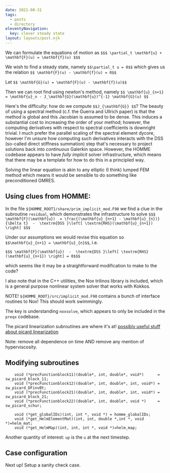 ```yaml
---
date: 2021-08-31
tags:
  - posts
  - directory
eleventyNavigation:
  key: clever steady state
layout: layouts/post.njk
---
```


We can formulate the equations of motion as
`$$$ \partial_t \mathbf{u} + \mathbf{F}(u) = \mathbf{f}(u) $$$`

We wish to find a steady state, namely `$$\partial_t u = 0$$`
which gives us the relation `$$ \mathbf{F}(u) - \mathbf{f}(u) = 0$$`

Let `$$ \mathbf{G}(u) = \mathbf{F}(u) - \mathbf{f}(u)$$`

Then we can root find using newton's method, namely 
`$$ \mathbf{u}_{n+1} = \mathbf{u}_n - J_\mathbf{G}(\mathbf{u})^{-1} \mathbf{G}(u) $$`

Here's the difficulty: how do we compute `$$J_{\mathbf{G}} $$`? 
The beauty of using a spectral method (c.f. the Guerra and Ullrich paper) is that
the method is global and this Jacobian is assumed to be dense. This induces a substantial
cost to increasing the order of your method; however, the computing derivatives with
respect to spectral coefficients is downright trivial. I much prefer the parallel scaling
of the spectral element dycore, however I'm unsure how computing such derivatives interacts
with the DSS (so-called direct stiffness summation)
step that's necessary to project solutions back into _continuous_ Galerkin space.
However, the HOMME codebase appears to have _fully implicit_ solver infrastructure,
which means that there may be a template for how to do this in a principled way.

Solving the linear equation is akin to any elliptic (I think) lumped FEM
method which means it would be sensible to do something like preconditioned GMRES.


## Using clues from HOMME:

In the file `${HOMME_ROOT}/share/prim_implicit_mod.F90`
we find a clue in the subroutine `residual`, which demonstrates
the infrastructure to solve 
`$$$ \mathbf{F}(\mathbf{u})  = \frac{(\mathbf{u}_{n+1} - \mathbf{u}_{n})}{\Delta t}  -  \textrm{DSS }\left[ \textrm{RHS}(\mathbf{u}_{n+1}) \right] $$$`

Under our assumptions we would revise this equation so `$$\mathbf{u}_{n+1} = \mathbf{u}_{n}$$`, i.e.

`$$$ \mathbf{F}(\mathbf{u})  -  \textrm{DSS }\left[ \textrm{RHS}(\mathbf{u}_{n+1}) \right] = 0$$$`

which seems like it may be a straightforward modification to make to the code?

I also note that in the C++ utilities, the Nox trilinos library is included, which 
is a general purpose nonlinear system solver that works with Kokkos.


NOTE! `${HOMME_ROOT}/src/implicit_mod.F90` contains a bunch of interface routines to Nox! This should work swimmingly.

The key is understanding `noxsolve`, which appears to only be included in the `preqx` codebase.


The picard linearization subroutines are where it's at!
[possibly useful stuff about picard linearization](http://hplgit.github.io/INF5620/doc/pub/sphinx-nonlin/._main_nonlin002.html)

Note: remove all dependence on time AND remove any mention of hyperviscosity.


## Modifying subroutines


```
    void (*precFunctionblock11)(double*, int, double*, void*)      = sw_picard_block_11;
    void (*precFunctionblock12)(double*, int, double*, int, void*) = sw_picard_DFinvBt;
    void (*precFunctionblock21)(double*, int, double*, int, void*) = sw_picard_block_21;
    void (*precFunctionblock22)(double*, int, double*, void *)     = sw_picard_schur;

    void (*get_globalIDs)(int, int *, void *) = homme_globalIDs;
    void (*get_HelmElementMat)(int, int, double *,int *, void *)=helm_mat;
    void (*get_HelmMap)(int, int, int *, void *)=helm_map;
```

Another quantity of interest: `up` is the `u` at the next timestep.
    


## Case configuration
Next up! Setup a sanity check case.